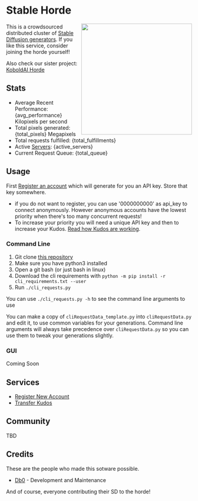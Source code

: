# Stable Horde

<img style="float:right" src="https://github.com/db0/Stable-Horde/blob/master/img/{kobold_image}.png?raw=true" width="300" /> This is a crowdsourced distributed cluster of [Stable Diffusion generators](https://github.com/db0/stable-diffusion-webui). If you like this service, consider joining the horde yourself!

Also check our sister project: [KoboldAI Horde](https://koboldai.net)

## Stats 

* Average Recent Performance: {avg_performance} Kilopixels per second
* Total pixels generated: {total_pixels} Megapixels
* Total requests fulfilled: {total_fulfillments}
* Active [Servers](/api/v1/servers): {active_servers}
* Current Request Queue: {total_queue}

## Usage

First [Register an account](/register) which will generate for you an API key. Store that key somewhere.

   * if you do not want to register, you can use '0000000000' as api_key to connect anonymously. However anonymous accounts have the lowest priority when there's too many concurrent requests!
   * To increase your priority you will need a unique API key and then to increase your Kudos. [Read how Kudos are working](https://dbzer0.com/blog/the-kudos-based-economy-for-the-koboldai-horde/).

### Command Line
1. Git clone [this repository](https://github.com/db0/Stable-Horde)
1. Make sure you have python3 installed
1. Open a git bash (or just bash in linux)
1. Download the cli requirements with `python -m pip install -r cli_requirements.txt --user`
1. Run `./cli_requests.py` 

You can use `./cli_requests.py -h` to see the command line arguments to use

You can make a copy of `cliRequestData_template.py` into `cliRequestData.py` and edit it, to use common variables for your generations. Command line arguments will always take precedence over `cliRequestData.py` so you can use them to tweak your generations slightly.

### GUI

Coming Soon

## Services

* [Register New Account](/register)
* [Transfer Kudos](/transfer)

## Community

TBD 

## Credits

These are the people who made this sotware possible.

* [Db0](https://dbzer0.com) - Development and Maintenance

And of course, everyone contributing their SD to the horde!
